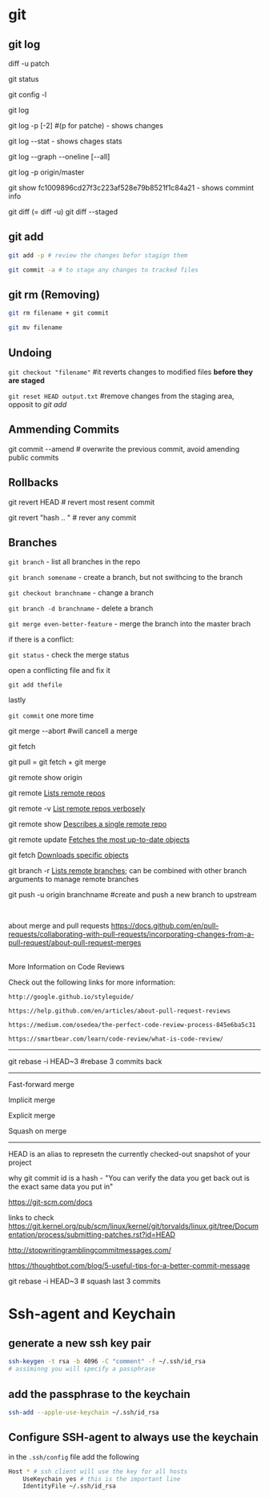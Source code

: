 
# git

## git log

diff -u
patch


git status

git config -l

git log

git log -p [-2] #(p for patche) - shows changes

git log --stat - shows chages stats

git log --graph --oneline [--all]

git log -p origin/master

git show fc1009896cd27f3c223af528e79b8521f1c84a21 - shows commint info

git diff  (= diff -u)
git diff --staged

## git add

```sh
git add -p # review the changes befor stagign them

git commit -a # to stage any changes to tracked files
```

## git rm (Removing)

```sh
git rm filename + git commit

git mv filename
```

## Undoing

`git checkout "filename"` #it reverts changes to modified files **before they are staged**


`git reset HEAD output.txt` #remove changes from the staging area, opposit to *git add* 


## Ammending Commits

git commit --amend # overwrite the previous commit, avoid amending public commits

## Rollbacks

git revert HEAD # revert most resent commit

git revert "hash .. " # rever any commit

## Branches

`git branch` - list all branches in the repo

`git branch somename` - create a branch, but not swithcing to the branch

`git checkout branchname` - change a branch

`git branch -d branchname` - delete a branch

`git merge even-better-feature` - merge the branch into the master brach

if there is a conflict:

`git status` - check the merge status

open a conflicting file and fix it

`git add thefile`

lastly

`git commit` one more time


git merge --abort #will cancell a merge

git fetch

git pull = git fetch + git merge

git remote show origin


git remote [Lists remote repos](https://git-scm.com/docs/git-remote)

git remote -v [List remote repos verbosely](https://git-scm.com/docs/git-remote#Documentation/git-remote.txt--v)

git remote show <name> [Describes a single remote repo](https://git-scm.com/docs/git-remote#Documentation/git-remote.txt-emshowem)

git remote update [Fetches the most up-to-date objects](https://git-scm.com/docs/git-remote#Documentation/git-remote.txt-emupdateem)

git fetch [Downloads specific objects](https://git-scm.com/docs/git-fetch)

git branch -r [Lists remote branches](https://git-scm.com/docs/git-branch#Documentation/git-branch.txt--r); can be combined with other branch arguments to manage remote branches

git push -u origin branchname #create and push a new branch to upstream

<br>

about merge and pull requests https://docs.github.com/en/pull-requests/collaborating-with-pull-requests/incorporating-changes-from-a-pull-request/about-pull-request-merges

<br>
More Information on Code Reviews

Check out the following links for more information:

    http://google.github.io/styleguide/

    https://help.github.com/en/articles/about-pull-request-reviews

    https://medium.com/osedea/the-perfect-code-review-process-845e6ba5c31

    https://smartbear.com/learn/code-review/what-is-code-review/

---
git rebase -i HEAD~3 #rebase 3 commits back 

---

Fast-forward merge

Implicit merge

Explicit merge

Squash on merge

---
HEAD is an alias to represetn the currently checked-out snapshot of your project

why git commit id is a hash - "You can verify the data you get back out is the exact same data you put in"

https://git-scm.com/docs

links to check
https://git.kernel.org/pub/scm/linux/kernel/git/torvalds/linux.git/tree/Documentation/process/submitting-patches.rst?id=HEAD

http://stopwritingramblingcommitmessages.com/

https://thoughtbot.com/blog/5-useful-tips-for-a-better-commit-message


git rebase -i HEAD~3 # squash last 3 commits

# Ssh-agent and Keychain

## generate a new ssh key pair

```sh
ssh-keygen -t rsa -b 4096 -C "comment" -f ~/.ssh/id_rsa
# assiminng you will specify a passphrase
```

## add the passphrase to the keychain

```sh
ssh-add --apple-use-keychain ~/.ssh/id_rsa
```

## Configure SSH-agent to always use the keychain

in the `.ssh/config` file add the following

```sh
Host * # ssh client will use the key for all hosts
    UseKeychain yes # this is the important line
    IdentityFile ~/.ssh/id_rsa
```
